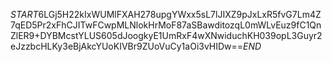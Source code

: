 $START$6LGj5H22kIxWUMlFXAH278upgYWxx5sL7lJIXZ9pJxLxR5fvG7Lm4Z7qED5Pr2xFhCJITwFCwpMLNlokHrMoF87aSBawditozqL0mWLvEuz9fC1QnZlER9+DYBMcstYLUS605dJoogkyE1UmRxF4wXNwiduchKH039opL3Guyr2eJzzbcHLKy3eBjAkcYUoKIVBr9ZUoVuCy1aOi3vHIDw==$END$
